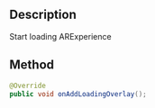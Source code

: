 ## Description

Start loading ARExperience

## Method

```java
@Override
public void onAddLoadingOverlay();
```
